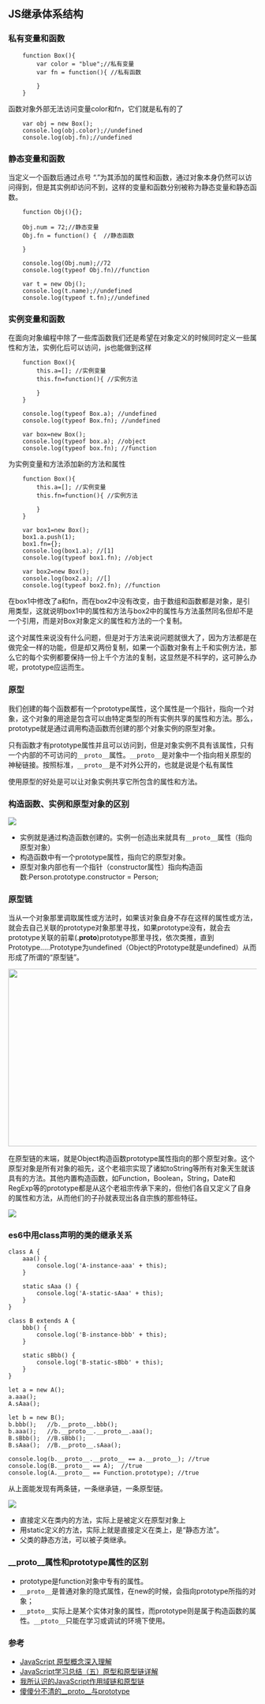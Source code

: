 ## JS继承体系结构

### 私有变量和函数

```
    function Box(){
        var color = "blue";//私有变量
        var fn = function(){ //私有函数
            
        }
    }
```

函数对象外部无法访问变量color和fn，它们就是私有的了

```
    var obj = new Box();
    console.log(obj.color);//undefined
    console.log(obj.fn);//undefined
```

### 静态变量和函数

当定义一个函数后通过点号 “.”为其添加的属性和函数，通过对象本身仍然可以访问得到，但是其实例却访问不到，这样的变量和函数分别被称为静态变量和静态函数。

```
    function Obj(){};

    Obj.num = 72;//静态变量
    Obj.fn = function() {  //静态函数
        
    }  
    
    console.log(Obj.num);//72
    console.log(typeof Obj.fn)//function
    
    var t = new Obj();
    console.log(t.name);//undefined
    console.log(typeof t.fn);//undefined
```

### 实例变量和函数

在面向对象编程中除了一些库函数我们还是希望在对象定义的时候同时定义一些属性和方法，实例化后可以访问，js也能做到这样

```
    function Box(){
        this.a=[]; //实例变量
        this.fn=function(){ //实例方法
                    
        }
    }
            
    console.log(typeof Box.a); //undefined
    console.log(typeof Box.fn); //undefined
            
    var box=new Box();
    console.log(typeof box.a); //object
    console.log(typeof box.fn); //function
```

为实例变量和方法添加新的方法和属性

```
    function Box(){
        this.a=[]; //实例变量
        this.fn=function(){ //实例方法
       
        }
    }
            
    var box1=new Box();
    box1.a.push(1);
    box1.fn={};
    console.log(box1.a); //[1]
    console.log(typeof box1.fn); //object

    var box2=new Box();
    console.log(box2.a); //[]
    console.log(typeof box2.fn); //function
```

在box1中修改了a和fn，而在box2中没有改变，由于数组和函数都是对象，是引用类型，这就说明box1中的属性和方法与box2中的属性与方法虽然同名但却不是一个引用，而是对Box对象定义的属性和方法的一个复制。

这个对属性来说没有什么问题，但是对于方法来说问题就很大了，因为方法都是在做完全一样的功能，但是却又两份复制，如果一个函数对象有上千和实例方法，那么它的每个实例都要保持一份上千个方法的复制，这显然是不科学的，这可肿么办呢，prototype应运而生。


### 原型

我们创建的每个函数都有一个prototype属性，这个属性是一个指针，指向一个对象，这个对象的用途是包含可以由特定类型的所有实例共享的属性和方法。那么，prototype就是通过调用构造函数而创建的那个对象实例的原型对象。

只有函数才有prototype属性并且可以访问到，但是对象实例不具有该属性，只有一个内部的不可访问的`__proto__`属性。`__proto__`是对象中一个指向相关原型的神秘链接。按照标准，`__proto__`是不对外公开的，也就是说是个私有属性

使用原型的好处是可以让对象实例共享它所包含的属性和方法。

### 构造函数、实例和原型对象的区别

<img src="../images/js-constructor-proto-instance.png">

- 实例就是通过构造函数创建的。实例一创造出来就具有`__proto__`属性（指向原型对象）
- 构造函数中有一个prototype属性，指向它的原型对象。
- 原型对象内部也有一个指针（constructor属性）指向构造函数:Person.prototype.constructor = Person;

### 原型链

当从一个对象那里调取属性或方法时，如果该对象自身不存在这样的属性或方法，就会去自己关联的prototype对象那里寻找，如果prototype没有，就会去prototype关联的前辈(.__proto__)prototype那里寻找，依次类推，直到Prototype.….Prototype为undefined（Object的Prototype就是undefined）从而形成了所谓的“原型链”。

<img src="../images/js-proto-chain.png" style="width:640; height:360;">

在原型链的末端，就是Object构造函数prototype属性指向的那个原型对象。这个原型对象是所有对象的祖先，这个老祖宗实现了诸如toString等所有对象天生就该具有的方法。其他内置构造函数，如Function，Boolean，String，Date和RegExp等的prototype都是从这个老祖宗传承下来的，但他们各自又定义了自身的属性和方法，从而他们的子孙就表现出各自宗族的那些特征。

<img src="../images/js-proto-chain-function.png">

### es6中用class声明的类的继承关系

```
class A {
    aaa() {
        console.log('A-instance-aaa' + this);
    }

    static sAaa () {
        console.log('A-static-sAaa' + this);
    }
}

class B extends A {
    bbb() {
        console.log('B-instance-bbb' + this);
    }

    static sBbb() {
        console.log('B-static-sBbb' + this);
    }
}

let a = new A();
a.aaa();
A.sAaa();

let b = new B();
b.bbb();   //b.__proto__.bbb();
b.aaa();   //b.__proto__.__proto__.aaa();
B.sBbb();  //B.sBbb();
B.sAaa();  //B.__proto__.sAaa();

console.log(b.__proto__.__proto__ == a.__proto__); //true
console.log(B.__proto__ == A);  //true
console.log(A.__proto__ == Function.prototype); //true
```

从上面能发现有两条链，一条继承链，一条原型链。

<img src="../images/es6-class-proto-chain.png">

- 直接定义在类内的方法，实际上是被定义在原型对象上
- 用static定义的方法，实际上就是直接定义在类上，是“静态方法”。
- 父类的静态方法，可以被子类继承。

### __proto__属性和prototype属性的区别

- prototype是function对象中专有的属性。 
- `__proto__`是普通对象的隐式属性，在new的时候，会指向prototype所指的对象； 
- `__ptoto__`实际上是某个实体对象的属性，而prototype则是属于构造函数的属性。`__ptoto__`只能在学习或调试的环境下使用。


### 参考

- [JavaScript 原型概念深入理解](https://funteas.com/topic/5a02e00971fc796e69dd918e)
- [JavaScript学习总结（五）原型和原型链详解](https://segmentfault.com/a/1190000000662547)
- [我所认识的JavaScript作用域链和原型链](https://funteas.com/topic/59f9a92b30b282a732b3439b)
- [傻傻分不清的__proto__与prototype](https://funteas.com/topic/59f96b5cadc582cf09ba7991)
